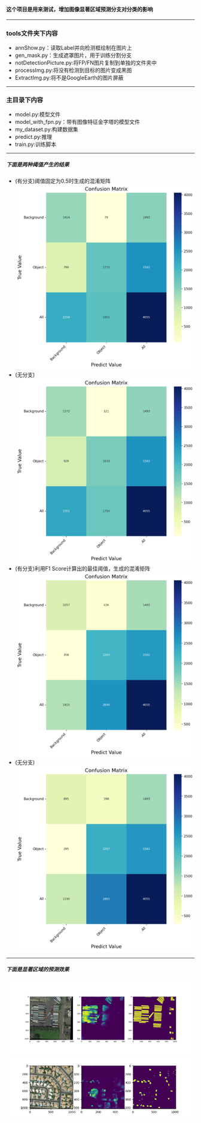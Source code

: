 #### 这个项目是用来测试，增加图像显著区域预测分支对分类的影响
***
### tools文件夹下内容
- annShow.py：读取Label并向检测框绘制在图片上
- gen_mask.py：生成遮罩图片，用于训练分割分支
- notDetectionPicture.py:将FP/FN图片复制到单独的文件夹中
- processImg.py:将没有检测到目标的图片变成黑图
- ExtractImg.py:将不是GoogleEarth的图片屏蔽
***
### 主目录下内容
- model.py:模型文件
- model_with_fpn.py：带有图像特征金字塔的模型文件
- my_dataset.py:构建数据集
- predict.py:推理
- train.py:训练脚本
***
##### 下面是两种阈值产生的结果
* (有分支)阈值固定为0.5时生成的混淆矩阵
![阈值0.5时的混淆矩阵](src/model_180_best-1Class-0.5.png)
* (无分支)
![阈值0.5时的混淆矩阵](src/model_170-1Class-0.5.png)
* (有分支)利用F1 Score计算出的最佳阈值，生成的混淆矩阵 
![最优阈值的混淆矩阵](src/model_180_best-1Class-None.png)
* (无分支)
![最优阈值的混淆矩阵](src/model_170-1Class-None.png)
***
##### 下面是显著区域的预测效果
![示例1](src/Figure_1.png)
![示例2](src/Figure_2.png)
